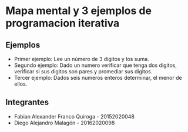 # Mapa mental y 3 ejemplos de programacion iterativa
## Ejemplos

- Primer ejemplo: Lee un número de 3 digitos y los suma.
- Segundo ejemplo: Dado un numero verificar que tenga dos digitos, verificar si sus digitos son pares y promediar sus digitos.
- Tercer ejemplo: Dados seis numeros enteros determinar, el menor de ellos.

## Integrantes

- Fabian Alexander Franco Quiroga - 20152020048 
- Diego Alejandro Malagón - 20162020098
